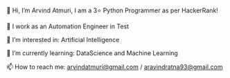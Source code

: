 👋 Hi, I’m Arvind Atmuri, I am a 3⭐ Python Programmer as per HackerRank!

🏢 I work as an Automation Engineer in Test

👀 I’m interested in: Artificial Intelligence

🌱 I’m currently learning: DataScience and Machine Learning

📫 How to reach me: arvindatmuri@gmail.com / aravindratna93@gmail.com

<!---
arvindatmuri/arvindatmuri is a ✨ special ✨ repository because its `README.md` (this file) appears on your GitHub profile.
You can click the Preview link to take a look at your changes.
--->
